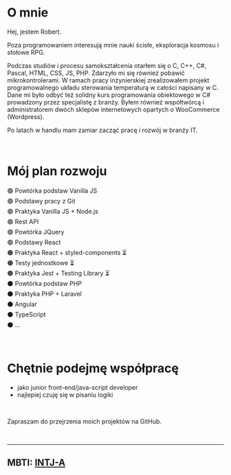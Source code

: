 # O mnie

Hej, jestem Robert. 

Poza programowaniem interesują mnie nauki ścisłe, eksploracja kosmosu i stołowe RPG.

Podczas studiów i procesu samokształcenia otarłem się o C, C++, C#, Pascal, HTML, CSS, JS, PHP. Zdarzyło mi się również pobawić mikrokontrolerami. W ramach pracy inżynierskiej zrealizowałem projekt programowalnego układu sterowania temperaturą w całości napisany w C. Dane mi było odbyć też solidny kurs programowania obiektowego w C# prowadzony przez specjalistę z branży. Byłem również współtwórcą i administratorem dwóch sklepów internetowych opartych o WooCommerce (Wordpress).  

Po latach w handlu mam zamiar zacząć pracę i rozwój w branży IT.

<br>

# Mój plan rozwoju

🟢 Powtórka podstaw Vanilla JS  
🟢 Podstawy pracy z Git  
🟢 Praktyka Vanilla JS + Node.js  
🟢 Rest API  
🟢 Powtórka JQuery  
🟢 Podstawy React  
🟠 Praktyka React + styled-components ⏳  
🟠 Testy jednostkowe ⏳  
🟠 Praktyka Jest + Testing Library ⏳  
⚫ Powtórka podstaw PHP  
⚫ Praktyka PHP + Laravel  
⚫ Angular  
⚫ TypeScript  
⚫ ...  

<br>

# Chętnie podejmę współpracę 

- jako junior front-end/java-script developer 
- najlepiej czuję się w pisaniu logiki  

<br>

Zapraszam do przejrzenia moich projektów na GitHub.

<br>

***

## MBTI: [INTJ-A](https://www.16personalities.com/pl/osobowosc-intj)

